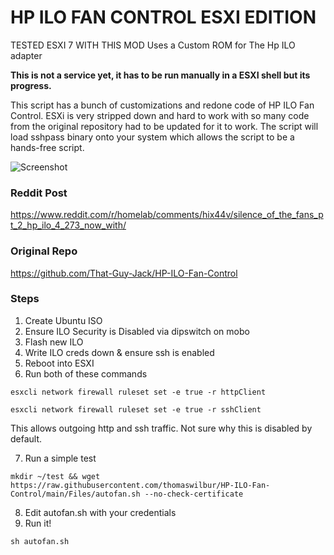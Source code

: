 # HP ILO FAN CONTROL ESXI EDITION
TESTED ESXI 7 WITH THIS MOD
Uses a Custom ROM for The Hp ILO adapter

**This is not a service yet, it has to be run manually in a ESXI shell but its progress.**

This script has a bunch of customizations and redone code of HP ILO Fan Control. ESXi is very stripped down and hard to work with so many code from the original repository had to be updated for it to work. The script will load sshpass binary onto your system which allows the script to be a hands-free script.

![Screenshot](https://github.com/thomaswilbur/HP-ILO-Fan-Control/blob/main/Screen%20Shot%202022-05-03%20at%209.16.13%20PM.png?raw=true)



### Reddit Post

https://www.reddit.com/r/homelab/comments/hix44v/silence_of_the_fans_pt_2_hp_ilo_4_273_now_with/

### Original Repo

https://github.com/That-Guy-Jack/HP-ILO-Fan-Control


### Steps

1. Create Ubuntu ISO
2. Ensure ILO Security is Disabled via dipswitch on mobo
3. Flash new ILO
4. Write ILO creds down & ensure ssh is enabled
5. Reboot into ESXI
6. Run both of these commands

```esxcli network firewall ruleset set -e true -r httpClient```

```esxcli network firewall ruleset set -e true -r sshClient```

This allows outgoing http and ssh traffic. Not sure why this is disabled by default.

7. Run a simple test

```
mkdir ~/test && wget https://raw.githubusercontent.com/thomaswilbur/HP-ILO-Fan-Control/main/Files/autofan.sh --no-check-certificate
```

8. Edit autofan.sh with your credentials
9. Run it!

```
sh autofan.sh
```
